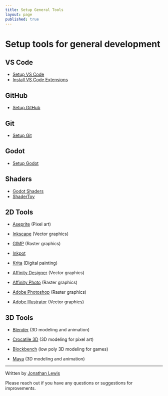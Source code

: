 ```yaml
---
title: Setup General Tools
layout: page
published: true
---
```


# Setup tools for general development

## VS Code

* [Setup VS Code](../vs_code/setup_vscode.md)
* [Install VS Code Extensions](../vs_code/configure_vs_code/install_vs_code_extensions.md)

## GitHub
* [Setup GitHub](../setup_github.md)

## Git
* [Setup Git](../setup_git.md)

## Godot
* [Setup Godot](../setup_godot.md)

## Shaders

* [Godot Shaders](https://godotshaders.com/)
* [ShaderToy](https://www.shadertoy.com/)

## 2D Tools

* [Aseprite](https://www.aseprite.org/) (Pixel art)
* [Inkscape](https://inkscape.org/) (Vector graphics)
* [GIMP](https://www.gimp.org/) (Raster graphics)
* [Inkpot](https://inkpot.app/)
* [Krita](https://krita.org/en/) (Digital painting)
* [Affinity Designer](https://affinity.serif.com/en-us/designer/) (Vector graphics)
* [Affinity Photo](https://affinity.serif.com/en-us/photo/) (Raster graphics)


* [Adobe Photoshop](https://www.adobe.com/products/photoshop.html) (Raster graphics)
* [Adobe Illustrator](https://www.adobe.com/products/illustrator.html) (Vector graphics)

## 3D Tools
* [Blender](https://www.blender.org/) (3D modeling and animation)
* [Crocatile 3D](https://crocotile3d.com/) (3D modeling for pixel art)
* [Blockbench](https://blockbench.net/) (low poly 3D modeling for games)


* [Maya](https://www.autodesk.com/products/maya/overview) (3D modeling and animation)

---

Written by [Jonathan Lewis](https://www.linkedin.com/in/jonathan-david-lewis/)

Please reach out if you have any questions or suggestions for improvements.